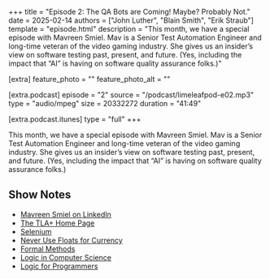 +++
title = "Episode 2: The QA Bots are Coming! Maybe? Probably Not."
date = 2025-02-14
authors = ["John Luther", "Blain Smith", "Erik Straub"]
template = "episode.html"
description = "This month, we have a special episode with Mavreen Smiel. Mav is a Senior Test Automation Engineer and long-time veteran of the video gaming industry. She gives us an insider’s view on software testing past, present, and future. (Yes, including the impact that “AI” is having on software quality assurance folks.)"

[extra]
feature_photo = ""
feature_photo_alt = ""

[extra.podcast]
episode = "2"
source = "/podcast/limeleafpod-e02.mp3"
type = "audio/mpeg"
size = 20332272
duration = "41:49"

[extra.podcast.itunes]
type = "full"
+++

This month, we have a special episode with Mavreen Smiel. Mav is a Senior Test Automation Engineer and long-time veteran of the video gaming industry. She gives us an insider’s view on software testing past, present, and future. (Yes, including the impact that “AI” is having on software quality assurance folks.)

<!-- more -->

## Show Notes
- [Mavreen Smiel on LinkedIn](https://www.linkedin.com/in/mavreensmiel/)
- [The TLA+ Home Page](https://lamport.azurewebsites.net/tla/tla.html)
- [Selenium](https://www.selenium.dev)
- [Never Use Floats for Currency](https://husobee.github.io/money/float/2016/09/23/never-use-floats-for-currency.html)
- [Formal Methods](https://en.wikipedia.org/wiki/Formal_methods)
- [Logic in Computer Science](https://en.wikipedia.org/wiki/Logic_in_computer_science)
- [Logic for Programmers](https://leanpub.com/logic)
